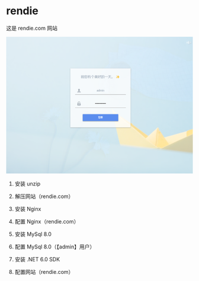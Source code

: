 # rendie
这是 rendie.com 网站

![](https://raw.githubusercontent.com/rendie-com/rendie/main/Screenshot.png)

1) 安装 unzip   

2) 解压网站（rendie.com）   

3) 安装 Nginx    

4) 配置 Nginx（rendie.com）     

5) 安装 MySql 8.0

6) 配置 MySql 8.0（【admin】用户） 

7) 安装 .NET 6.0 SDK   

8) 配置网站（rendie.com）   
